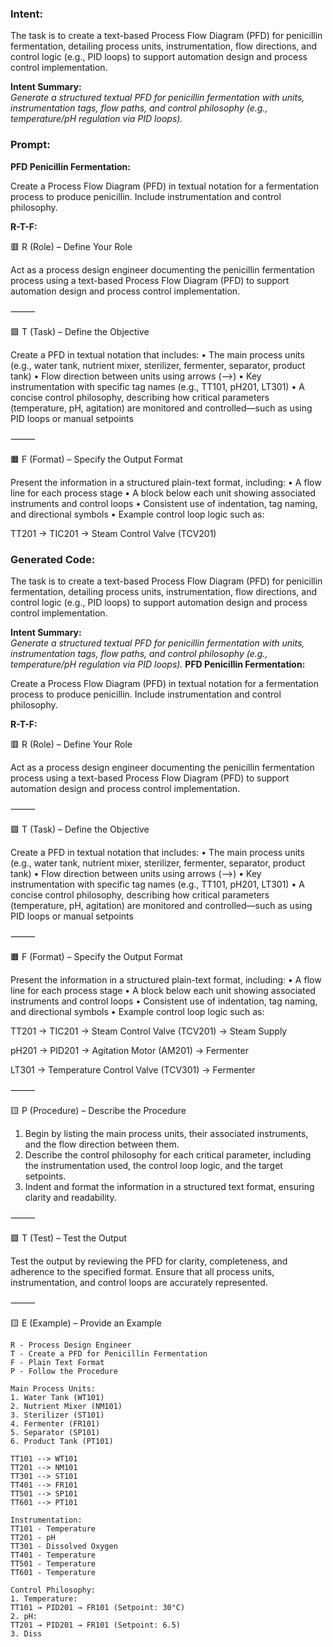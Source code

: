 ### Intent:
The task is to create a text-based Process Flow Diagram (PFD) for penicillin fermentation, detailing process units, instrumentation, flow directions, and control logic (e.g., PID loops) to support automation design and process control implementation.  

**Intent Summary:**  
*Generate a structured textual PFD for penicillin fermentation with units, instrumentation tags, flow paths, and control philosophy (e.g., temperature/pH regulation via PID loops).*

### Prompt:
**PFD Penicillin Fermentation:**

Create a Process Flow Diagram (PFD) in textual notation for a fermentation process to produce penicillin. Include instrumentation and control philosophy.

**R-T-F:**

🟥 R (Role) – Define Your Role

Act as a process design engineer documenting the penicillin fermentation process using a text-based Process Flow Diagram (PFD) to support automation design and process control implementation.

⸻

🟩 T (Task) – Define the Objective

Create a PFD in textual notation that includes:
	•	The main process units (e.g., water tank, nutrient mixer, sterilizer, fermenter, separator, product tank)
	•	Flow direction between units using arrows (-->)
	•	Key instrumentation with specific tag names (e.g., TT101, pH201, LT301)
	•	A concise control philosophy, describing how critical parameters (temperature, pH, agitation) are monitored and controlled—such as using PID loops or manual setpoints

⸻

🟧 F (Format) – Specify the Output Format

Present the information in a structured plain-text format, including:
	•	A flow line for each process stage
	•	A block below each unit showing associated instruments and control loops
	•	Consistent use of indentation, tag naming, and directional symbols
	•	Example control loop logic such as:

 TT201 → TIC201 → Steam Control Valve (TCV201)

### Generated Code:
The task is to create a text-based Process Flow Diagram (PFD) for penicillin fermentation, detailing process units, instrumentation, flow directions, and control logic (e.g., PID loops) to support automation design and process control implementation.  

**Intent Summary:**  
*Generate a structured textual PFD for penicillin fermentation with units, instrumentation tags, flow paths, and control philosophy (e.g., temperature/pH regulation via PID loops).*
**PFD Penicillin Fermentation:**

Create a Process Flow Diagram (PFD) in textual notation for a fermentation process to produce penicillin. Include instrumentation and control philosophy.

**R-T-F:**

🟥 R (Role) – Define Your Role

Act as a process design engineer documenting the penicillin fermentation process using a text-based Process Flow Diagram (PFD) to support automation design and process control implementation.

⸻

🟩 T (Task) – Define the Objective

Create a PFD in textual notation that includes:
	•	The main process units (e.g., water tank, nutrient mixer, sterilizer, fermenter, separator, product tank)
	•	Flow direction between units using arrows (-->)
	•	Key instrumentation with specific tag names (e.g., TT101, pH201, LT301)
	•	A concise control philosophy, describing how critical parameters (temperature, pH, agitation) are monitored and controlled—such as using PID loops or manual setpoints

⸻

🟧 F (Format) – Specify the Output Format

Present the information in a structured plain-text format, including:
	•	A flow line for each process stage
	•	A block below each unit showing associated instruments and control loops
	•	Consistent use of indentation, tag naming, and directional symbols
	•	Example control loop logic such as:

 TT201 → TIC201 → Steam Control Valve (TCV201) → Steam Supply

 pH201 → PID201 → Agitation Motor (AM201) → Fermenter

 LT301 → Temperature Control Valve (TCV301) → Fermenter

⸻

🟨 P (Procedure) – Describe the Procedure

1. Begin by listing the main process units, their associated instruments, and the flow direction between them.
2. Describe the control philosophy for each critical parameter, including the instrumentation used, the control loop logic, and the target setpoints.
3. Indent and format the information in a structured text format, ensuring clarity and readability.

⸻

🟩 T (Test) – Test the Output

Test the output by reviewing the PFD for clarity, completeness, and adherence to the specified format. Ensure that all process units, instrumentation, and control loops are accurately represented.

⸻

🟨 E (Example) – Provide an Example

```
R - Process Design Engineer
T - Create a PFD for Penicillin Fermentation
F - Plain Text Format
P - Follow the Procedure

Main Process Units:
1. Water Tank (WT101)
2. Nutrient Mixer (NM101)
3. Sterilizer (ST101)
4. Fermenter (FR101)
5. Separator (SP101)
6. Product Tank (PT101)

TT101 --> WT101
TT201 --> NM101
TT301 --> ST101
TT401 --> FR101
TT501 --> SP101
TT601 --> PT101

Instrumentation:
TT101 - Temperature
TT201 - pH
TT301 - Dissolved Oxygen
TT401 - Temperature
TT501 - Temperature
TT601 - Temperature

Control Philosophy:
1. Temperature:
TT101 → PID201 → FR101 (Setpoint: 30°C)
2. pH:
TT201 → PID201 → FR101 (Setpoint: 6.5)
3. Diss
